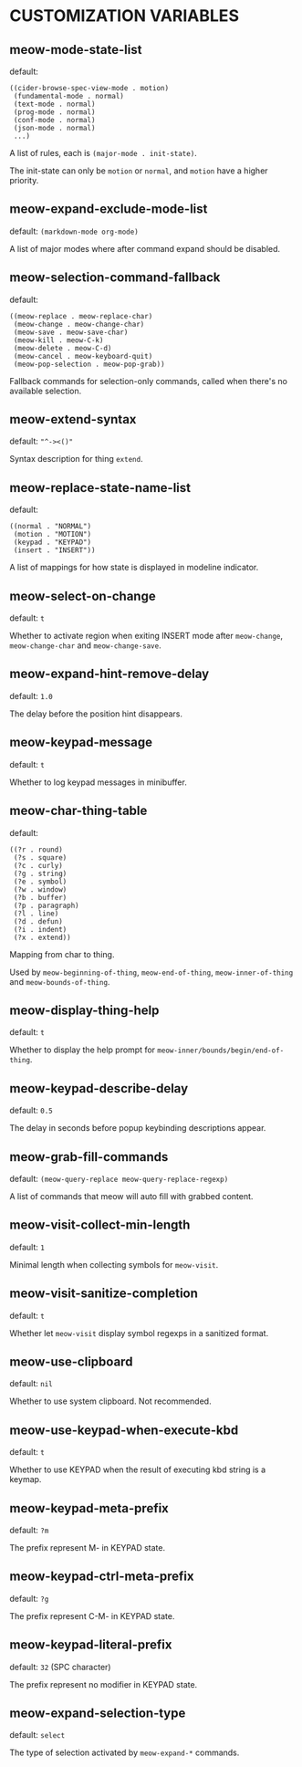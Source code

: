 # CUSTOMIZATION VARIABLES

## meow-mode-state-list

default:

```
((cider-browse-spec-view-mode . motion)
 (fundamental-mode . normal)
 (text-mode . normal)
 (prog-mode . normal)
 (conf-mode . normal)
 (json-mode . normal)
 ...)
```

A list of rules, each is `(major-mode . init-state)`.

The init-state can only be `motion` or `normal`, and `motion` have a higher priority.

## meow-expand-exclude-mode-list

default: `(markdown-mode org-mode)`

A list of major modes where after command expand should be disabled.

## meow-selection-command-fallback

default:

```
((meow-replace . meow-replace-char)
 (meow-change . meow-change-char)
 (meow-save . meow-save-char)
 (meow-kill . meow-C-k)
 (meow-delete . meow-C-d)
 (meow-cancel . meow-keyboard-quit)
 (meow-pop-selection . meow-pop-grab))
```

Fallback commands for selection-only commands, called when there's no available selection.

## meow-extend-syntax

default: `"^-><()"`

Syntax description for thing `extend`.

## meow-replace-state-name-list

default:

```
((normal . "NORMAL")
 (motion . "MOTION")
 (keypad . "KEYPAD")
 (insert . "INSERT"))
```

A list of mappings for how state is displayed in modeline indicator.

## meow-select-on-change

default: `t`

Whether to activate region when exiting INSERT mode after `meow-change`, `meow-change-char` and `meow-change-save`.

## meow-expand-hint-remove-delay

default: `1.0`

The delay before the position hint disappears.

## meow-keypad-message

default: `t`

Whether to log keypad messages in minibuffer.

## meow-char-thing-table

default:

```
((?r . round)
 (?s . square)
 (?c . curly)
 (?g . string)
 (?e . symbol)
 (?w . window)
 (?b . buffer)
 (?p . paragraph)
 (?l . line)
 (?d . defun)
 (?i . indent)
 (?x . extend))
```

Mapping from char to thing.

Used by `meow-beginning-of-thing`, `meow-end-of-thing`, `meow-inner-of-thing` and `meow-bounds-of-thing`.

## meow-display-thing-help

default: `t`

Whether to display the help prompt for `meow-inner/bounds/begin/end-of-thing`.

## meow-keypad-describe-delay

default: `0.5`

The delay in seconds before popup keybinding descriptions appear.

## meow-grab-fill-commands

default: `(meow-query-replace meow-query-replace-regexp)`

A list of commands that meow will auto fill with grabbed content.

## meow-visit-collect-min-length

default: `1`

Minimal length when collecting symbols for `meow-visit`.

## meow-visit-sanitize-completion

default: `t`

Whether let `meow-visit` display symbol regexps in a sanitized format.

## meow-use-clipboard

default: `nil`

Whether to use system clipboard. Not recommended.

## meow-use-keypad-when-execute-kbd

default: `t`

Whether to use KEYPAD when the result of executing kbd string is a keymap.

## meow-keypad-meta-prefix

default: `?m`

The prefix represent M- in KEYPAD state.

## meow-keypad-ctrl-meta-prefix

default: `?g`

The prefix represent C-M- in KEYPAD state.

## meow-keypad-literal-prefix

default: `32` (SPC character)

The prefix represent no modifier in KEYPAD state.

## meow-expand-selection-type

default: `select`

The type of selection activated by `meow-expand-*` commands.
